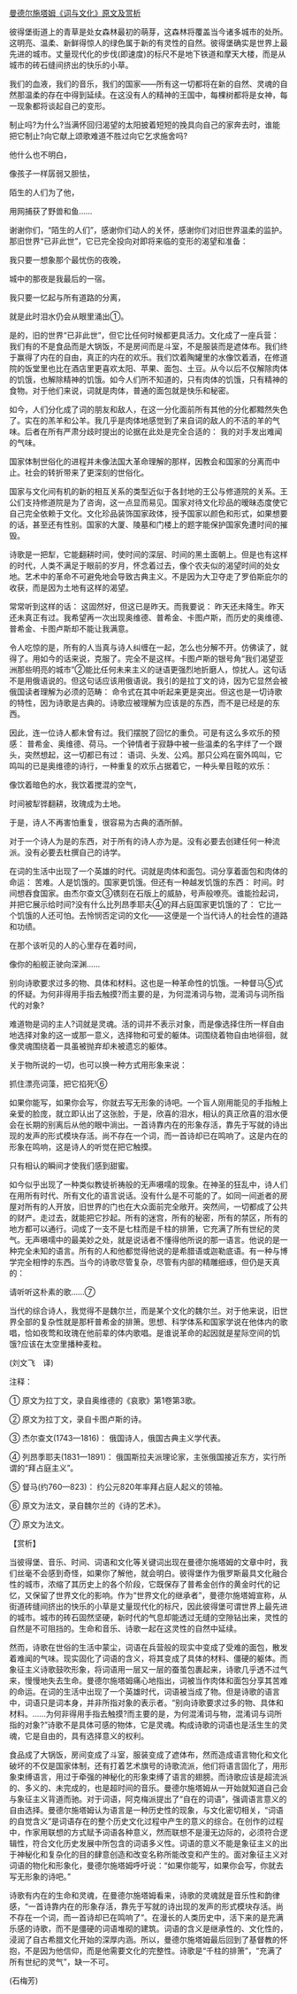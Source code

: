 [曼德尔施塔姆《词与文化》原文及赏析](https://www.vrrw.net/wx/12454.html)

彼得堡街道上的青草是处女森林最初的萌芽，这森林将覆盖当今诸多城市的处所。这明亮、温柔、新鲜得惊人的绿色属于新的有灵性的自然。彼得堡确实是世界上最先进的城市。丈量现代化的步伐(即速度)的标尺不是地下铁道和摩天大楼，而是从城市的砖石缝间挤出的快乐的小草。

我们的血液，我们的音乐，我们的国家——所有这一切都将在新的自然、灵魂的自然那温柔的存在中得到延续。在这没有人的精神的王国中，每棵树都将是女神，每一现象都将谈起自己的变形。

制止吗?为什么?当满怀回归渴望的太阳披着短短的挽具向自己的家奔去时，谁能把它制止?向它献上颂歌难道不胜过向它乞求施舍吗?

他什么也不明白，

像孩子一样孱弱又胆怯，

陌生的人们为了他，

用网捕获了野兽和鱼……

谢谢你们，“陌生的人们”，感谢你们动人的关怀，感谢你们对旧世界温柔的监护。那旧世界“已非此世”，它已完全投向对即将来临的变形的渴望和准备：

我只要一想象那个最忧伤的夜晚，

城中的那夜是我最后的一宿。

我只要一忆起与所有道路的分离，

就是此时泪水仍会从眼里涌出①。



是的，旧的世界“已非此世”，但它比任何时候都更具活力。文化成了一座兵营： 我们有的不是食品而是大锅饭，不是房间而是斗室，不是服装而是遮体布。我们终于赢得了内在的自由，真正的内在的欢乐。我们饮着陶罐里的水像饮着酒，在修道院的饭堂里也比在酒店里更喜欢太阳、苹果、面包、土豆。从今以后不仅解除肉体的饥饿，也解除精神的饥饿。如今人们所不知道的，只有肉体的饥饿，只有精神的食物。对于他们来说，词就是肉体，普通的面包就是快乐和秘密。

如今，人们分化成了词的朋友和敌人，在这一分化面前所有其他的分化都黯然失色了。实在的羔羊和公羊。我几乎是肉体地感觉到了来自词的敌人的不洁的羊的气味。后者在所有严肃分歧时提出的论据在此处是完全合适的： 我的对手发出难闻的气味。

国家体制世俗化的进程并未像法国大革命理解的那样，因教会和国家的分离而中止。社会的转折带来了更深刻的世俗化。

国家与文化间有机的新的相互关系的类型近似于各封地的王公与修道院的关系。王公们支持修道院是为了咨询，这一点显而易见。国家对待文化珍品的暧昧态度使它自己完全依赖于文化。文化珍品装饰国家政体，授予国家以颜色和形式，如果想要的话，甚至还有性别。国家的大厦、陵墓和门楼上的题字能保护国家免遭时间的摧毁。

诗歌是一把犁，它能翻耕时间，使时间的深层、时间的黑土面朝上。但是也有这样的时代，人类不满足于眼前的岁月，怀念着过去，像个农夫似的渴望时间的处女地。艺术中的革命不可避免地会导致古典主义。不是因为大卫夺走了罗伯斯庇尔的收获，而是因为土地有这样的渴望。

常常听到这样的话： 这固然好，但这已是昨天。而我要说： 昨天还未降生。昨天还未真正有过。我希望再一次出现奥维德、普希金、卡图卢斯，而历史的奥维德、普希金、卡图卢斯却不能让我满意。

令人吃惊的是，所有的人当真与诗人纠缠在一起，怎么也分解不开。仿佛读了，就得了。用如今的话来说，克服了。完全不是这样。卡图卢斯的银号角“我们渴望亚洲那些明亮的城市”②能比任何未来主义的谜语更强烈地折磨人，惊扰人。这句话不是用俄语说的。但这句话应该用俄语说。我引的是拉丁文的诗，因为它显然会被俄国读者理解为必须的范畴： 命令式在其中听起来更是突出。但这也是一切诗歌的特性，因为诗歌是古典的。诗歌应被理解为应该是的东西，而不是已经是的东西。

因此，连一位诗人都未曾有过。我们摆脱了回忆的重负。可是有这么多欢乐的预感： 普希金、奥维德、荷马。一个钟情者于寂静中被一些温柔的名字绊了一个跟头，突然想起，这一切都已有过： 语词、头发、公鸡。那只公鸡在窗外鸣叫，它鸣叫的已是奥维德的诗行，一种重复的欢乐占据着它，一种头晕目眩的欢乐：

像饮着暗色的水，我饮着搅混的空气，

时间被犁铧翻耕，玫瑰成为土地。

于是，诗人不再害怕重复，很容易为古典的酒所醉。

对于一个诗人为是的东西，对于所有的诗人亦为是。没有必要去创建任何一种流派。没有必要去杜撰自己的诗学。

在词的生活中出现了一个英雄的时代。词就是肉体和面包。词分享着面包和肉体的命运： 苦难。人是饥饿的。国家更饥饿。但还有一种越发饥饿的东西： 时间。时间想吞食国家。由杰尔查文③镌刻在石版上的威胁，号声般嘹亮。谁能捡起词，并把它展示给时间?没有什么比列昂季耶夫④的拜占庭国家更饥饿的了： 它比一个饥饿的人还可怕。去怜悯否定词的文化——这便是一个当代诗人的社会性的道路和功绩。

在那个该听见的人的心里存在着时间，

像你的船舰正驶向深渊……

别向诗歌要求过多的物、具体和材料。这也是一种革命性的饥饿。一种督马⑤式的怀疑。为何非得用手指去触摸?而主要的是，为何混淆词与物，混淆词与词所指代的对象?

难道物是词的主人?词就是灵魂。活的词并不表示对象，而是像选择住所一样自由地选择对象的这一或那一意义，选择物和可爱的躯体。词围绕着物自由地徘徊，就像灵魂围绕着一具虽被抛弃却未被遗忘的躯体。

关于物所说的一切，也可以换一种方式用形象来说：

抓住漂亮词藻，把它掐死!⑥

如果你能写，如果你会写，你就去写无形象的诗吧。一个盲人刚用能见的手指触上亲爱的脸庞，就立即认出了这张脸，于是，欣喜的泪水，相认的真正欣喜的泪水便会在长期的别离后从他的眼中淌出。一首诗靠内在的形象存活，靠先于写就的诗出现的发声的形式模块存活。尚不存在一个词，而一首诗却已在鸣响了。这是内在的形象在鸣响，这是诗人的听觉在把它触摸。

只有相认的瞬间才使我们感到甜蜜。

如今似乎出现了一种类似教徒祈祷般的无声嗫嚅的现象。在神圣的狂乱中，诗人们在用所有时代、所有文化的语言说话。没有什么是不可能的了。如同一间逝者的房屋对所有的人开放，旧世界的门也在大众面前完全敞开。突然间，一切都成了公共的财产。走过去，就能把它抄起。所有的迷宫，所有的秘密，所有的禁区，所有的地方都可以通行。词成了一支不是七柱而是千柱的排箫，它充满了所有世纪的灵气。无声嗫嚅中的最美妙之处，就是说话者不懂得他所说的那一语言。他说的是一种完全未知的语言。所有的人和他都觉得他说的是希腊语或迦勒底语。有一种与博学完全相悖的东西。当今的诗歌尽管复杂，尽管有内部的精雕细琢，但仍是天真的：

请听听这朴素的歌……⑦

当代的综合诗人，我觉得不是魏尔兰，而是某个文化的魏尔兰。对于他来说，旧世界全部的复杂性就是那杆普希金的排箫。思想、科学体系和国家学说在他体内的歌唱，恰如夜莺和玫瑰在他前辈的体内歌唱。是谁说革命的起因就是星际空间的饥饿?应该在太空里播种麦粒。

(刘文飞　译)

注释：

① 原文为拉丁文，录自奥维德的《哀歌》第1卷第3歌。

② 原文为拉丁文，录自卡图卢斯的诗。

③ 杰尔查文(1743—1816)： 俄国诗人，俄国古典主义学代表。

④ 列昂季耶夫(1831—1891)： 俄国斯拉夫派理论家，主张俄国接近东方，实行所谓的“拜占庭主义”。

⑤ 督马(约760—823)： 约公元820年率拜占庭人起义的领袖。

⑥ 原文为法文，录自魏尔兰的《诗的艺术》。

⑦ 原文为法文。

【赏析】

当彼得堡、音乐、时间、词语和文化等关键词出现在曼德尔施塔姆的文章中时，我们丝毫不会感到奇怪，如果你了解他，就会明白。彼得堡作为俄罗斯最具文化融合性的城市，浓缩了其历史上的各个阶段，它既保存了普希金创作的黄金时代的记忆，又保留了世界文化的影响。作为“世界文化的继承者”，曼德尔施塔姆宣称，从街道砖缝间挤出的快乐的小草是丈量现代化的标尺，因此彼得堡可谓世界上最先进的城市。城市的砖石固然坚硬，新时代的气息却能透过无缝的空隙钻出来，灵性的自然是不可阻挡的。生命和音乐、诗歌一起在这灵性的自然中延续。

然而，诗歌在世俗的生活中蒙尘，词语在兵营般的现实中变成了受难的面包，散发着难闻的气味。现实固化了词语的含义，将其变成了具体的材料、僵硬的躯体。而象征主义诗歌鼓吹形象，将词语用一层又一层的蚕茧包裹起来，诗歌几乎透不过气来，慢慢地失去生命。曼德尔施塔姆痛心地指出，词被当作肉体和面包分享其苦难的命运。在词的生活中出现了一个英雄时代，词语被当成了物。但是诗歌的语言中，词语只是词本身，并非所指对象的表示者。“别向诗歌要求过多的物、具体和材料。……为何非得用手指去触摸?而主要的是，为何混淆词与物，混淆词与词所指的对象?”诗歌不是具体可感的物体，它是灵魂。构成诗歌的词语也是活生生的灵魂，它是自由的，具有选择意义的权利。

食品成了大锅饭，房间变成了斗室，服装变成了遮体布，然而造成语言物化和文化破坏的不仅是国家体制，还有打着艺术旗号的诗歌流派，他们将语言固化了，用形象束缚语言，用过于牵强的神秘化的形象束缚了语言的翅膀。而诗歌应该是超流派的、多义的、未完成的，也是超时间的音乐。曼德尔施塔姆从一开始就知道自己会与象征主义背道而驰。对于词语，阿克梅派提出了“自在的词语”，强调语言意义的自由选择。曼德尔施塔姆认为语言是一种历史性的现象，与文化密切相关，“词语的自觉含义”是词语存在的整个历史文化过程中产生的意义的综合。在创作的过程中，作家用联想的方式赋予词语各种意义，然而联想不是漫无边际的，必须符合逻辑性，符合文化历史发展中所包含的词语多义性。词语的意义不能是象征主义的出于神秘化和复杂化的目的肆意创造和改变名称所能改变和产生的。面对象征主义对词语的物化和形象化，曼德尔施塔姆呼吁说：“如果你能写，如果你会写，你就去写无形象的诗吧。”

诗歌有内在的生命和灵魂，在曼德尔施塔姆看来，诗歌的灵魂就是音乐性和韵律感，“一首诗靠内在的形象存活，靠先于写就的诗出现的发声的形式模块存活。尚不存在一个词，而一首诗却已在鸣响了”。在漫长的人类历史中，活下来的是充满乐感的诗歌，而不是僵硬的词语堆砌的建筑。词语的含义是继承性的、文化性的，浸润了自古希腊文化开始的深厚内涵。所以，曼德尔施塔姆最后回到了基督教的怀抱，不是因为他信仰，而是他需要文化的完整性。诗歌是“千柱的排箫”，“充满了所有世纪的灵气”，缺一不可。

(石梅芳)


